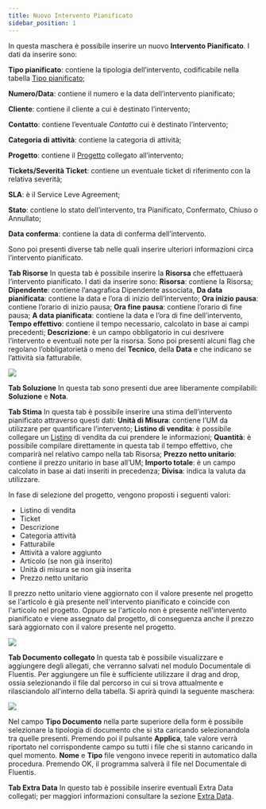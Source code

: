 ```yaml
---
title: Nuovo Intervento Pianificato
sidebar_position: 1
---
```



In questa maschera è possibile inserire un nuovo **Intervento Pianificato**.
I dati da inserire sono:

**Tipo pianificato**: contiene la tipologia dell’intervento, codificabile nella tabella [Tipo pianificato](/docs/configurations/tables/project-management/planned-type/);

**Numero/Data**: contiene il numero e la data dell’intervento pianificato;

**Cliente**: contiene il cliente a cui è destinato l’intervento;

**Contatto**: contiene l’eventuale *Contatto* cui è destinato l’intervento;

**Categoria di attività**: contiene la categoria di attività;

**Progetto**: contiene il [Progetto](/docs/project-management/projects/search-projects-intro/) collegato all’intervento;

**Tickets/Severità Ticket**: contiene un eventuale ticket di riferimento con la relativa severità;

**SLA**: è il Service Leve Agreement;

**Stato**: contiene lo stato dell’intervento, tra Pianificato, Confermato, Chiuso o Annullato;

**Data conferma**: contiene la data di conferma dell’intervento.

 

Sono poi presenti diverse tab nelle quali inserire ulteriori informazioni circa l’intervento pianificato.

**Tab Risorse**
In questa tab è possibile inserire la **Risorsa** che effettuaerà l’intervento pianificato. I dati da inserire sono:
**Risorsa**: contiene la Risorsa;
**Dipendente**: contiene l’anagrafica Dipendente associata,
**Da data pianificata**: contiene la data e l’ora di inizio dell’intervento;
**Ora inizio pausa**: contiene l’orario di inizio pausa;
**Ora fine pausa**: contiene l’orario di fine pausa;
**A data pianificata**: contiene la data e l’ora di fine dell’intervento,
**Tempo effettivo**: contiene il tempo necessario, calcolato in base ai campi precedenti;
**Descrizione**: è un campo obbligatorio in cui desrivere l’intervento e eventuali note per la risorsa.
Sono poi presenti alcuni flag che regolano l’obbligatorietà o meno del **Tecnico**, della **Data** e che indicano se l’attività sia fatturabile.

![](/img/it-it/project-management/planned-intervention/resource.png)

**Tab Soluzione**
In questa tab sono presenti due aree liberamente compilabili: **Soluzione** e **Nota**.

**Tab Stima**
In questa tab è possibile inserire una stima dell’intervento pianificato attraverso questi dati:
**Unità di Misura**: contiene l’UM da utilizzare per quantificare l’intervento;
**Listino di vendita**: è possibile collegare un [Listino](/docs/sales/sales-price-list/search-sales-price-list/) di vendita da cui prendere le informazioni;
**Quantità**: è possibile compilare direttamente in questa tab il tempo effettivo, che comparirà nel relativo campo nella tab Risorsa;
**Prezzo netto unitario**: contiene il prezzo unitario in base all’UM;
**Importo totale**: è un campo calcolato in base ai dati inseriti in precedenza;
**Divisa**: indica la valuta da utilizzare.

In fase di selezione del progetto, vengono proposti i seguenti valori: 

- Listino di vendita
- Ticket
- Descrizione
- Categoria attività 
- Fatturabile
- Attività a valore aggiunto
- Articolo (se non già inserito)
- Unità di misura se non già inserita
- Prezzo netto unitario

Il prezzo netto unitario viene aggiornato con il valore presente nel progetto se l'articolo è già presente nell'intervento pianificato e coincide con l'articolo nel progetto.
Oppure se l'articolo non è presente nell'intervento pianificato e viene assegnato dal progetto, di conseguenza anche il prezzo sarà aggiornato con il valore presente nel progetto.

![](/img/it-it/project-management/planned-intervention/stima.png)

**Tab Documento collegato**
In questa tab è possibile visualizzare e aggiungere degli allegati, che verranno salvati nel modulo Documentale di Fluentis. Per aggiungere un file è sufficiente utilizzare il drag and drop, ossia selezionando il file dal percorso in cui si trova attualmente e rilasciandolo all’interno della tabella.
Si aprirà quindi la seguente maschera:

![](/img/it-it/project-management/planned-intervention/document.png)

Nel campo **Tipo Documento** nella parte superiore della form è possibile selezionare la tipologia di documento che si sta caricando selezionandola tra quelle presenti.
Premendo poi il pulsante **Applica**, tale valore verrà riportato nel corrispondente campo su tutti i file che si stanno caricando in quel momento. **Nome** e **Tipo** file vengono invece reperiti in automatico dalla procedura.
Premendo OK, il programma salverà il file nel Documentale di Fluentis.

**Tab Extra Data** 
In questo tab è possibile inserire eventuali Extra Data collegati; per maggiori informazioni consultare la sezione [Extra Data](/docs/configurations/utility/extra-data/extradata/search-extradata/).





